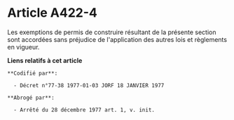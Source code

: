 # Article A422-4

Les exemptions de permis de construire résultant de la présente section sont accordées sans préjudice de l'application des
autres lois et règlements en vigueur.

**Liens relatifs à cet article**

	**Codifié par**:

	  - Décret n°77-38 1977-01-03 JORF 18 JANVIER 1977

	**Abrogé par**:

	  - Arrêté du 28 décembre 1977 art. 1, v. init.
